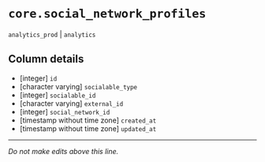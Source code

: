 # `core.social_network_profiles`
`analytics_prod` | `analytics`

## Column details
* [integer]   `id`
* [character varying] `socialable_type`
* [integer]   `socialable_id`
* [character varying] `external_id`
* [integer]   `social_network_id`
* [timestamp without time zone] `created_at`
* [timestamp without time zone] `updated_at`

-------------------------------------------------------------------------------
*Do not make edits above this line.*
